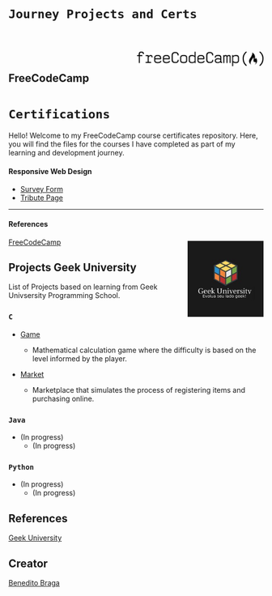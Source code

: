 # `Journey Projects and Certs`
<br>
<br>
<br>


<h2 align="left">FreeCodeCamp<a href="https://www.geekuniversity.com.br/"><img align="right" style="margin-top: -40px;" src="images/logo-freecodecamp.svg" alt="Logo" width="250"></a></h2>

# `Certifications`

Hello! Welcome to my FreeCodeCamp course certificates repository. Here, you will find the files for the courses I have completed as part of my learning and development journey.

#### Responsive Web Design

- [Survey Form](https://github.com/beneditobraga/freecodecamp-certifications/tree/main/01-responsive-web-design/01-survey-form "Access Here!")
- [Tribute Page](https://github.com/beneditobraga/freecodecamp-certifications/tree/main/01-responsive-web-design/02-tribute-page "Access Here!")

---

#### References

[FreeCodeCamp](https://www.freecodecamp.org/ "Access the course content here.")

<h2 align="left">Projects Geek University<a href="https://www.geekuniversity.com.br/"><img align="right" style="margin-top: -40px;" src="images/logo01.jpeg" alt="Logo" width="150"></a></h2>


List of Projects based on learning from Geek Univsersity Programming School.

### ```C```

- [Game](https://github.com/beneditobraga/geek-university-projects/tree/main/c/game "Access Here!")
    - Mathematical calculation game where the difficulty is based on the level informed by the player.

- [Market](https://github.com/beneditobraga/geek-university-projects/tree/main/c/market "Access Here!")
    - Marketplace that simulates the process of registering items and purchasing online.

### ```Java```

- (In progress)
    - (In progress)

### ```Python```

- (In progress)
    - (In progress)


## References

[Geek University](https://www.geekuniversity.com.br/ "Access the course content here.")




## Creator

[Benedito Braga](https://www.linkedin.com/in/beneditobarroso "Meet the Creator.")